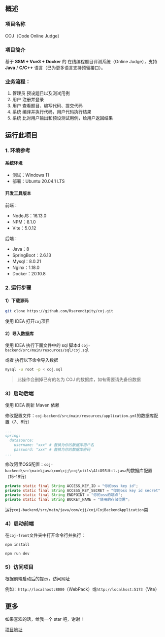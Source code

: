 ## 概述

### 项目名称

COJ（Code Online Judge）

### 项目简介

基于 **SSM + Vue3 + Docker** 的 在线编程题目评测系统（Online Judge），支持 **Java** / **C/C++** 语言（已为更多语言支持预留接口）。

### 业务流程：

1. 管理员 预设题目以及测试用例
2. 用户 注册并登录
3. 用户 查看题目、编写代码、提交代码
4. 系统 编译并执行代码，用户代码执行结果
5. 系统 比对用户输出和预设测试用例，给用户返回结果

## 运行此项目

### 1. 环境参考

#### 系统环境

- 测试：Windows 11
- 部署：Ubuntu 20.04.1 LTS

#### 开发工具版本

前端：

- NodeJS：16.13.0
- NPM：8.1.0
- Vite：5.0.12

后端：

- Java：8
- SpringBoot：2.6.13
- Mysql：8.0.21
- Nginx：1.18.0
- Docker：20.10.8

### 2. 运行步骤

#### 1）下载源码

```sh
git clone https://github.com/Rserendipity/coj.git
```

使用 IDEA 打开`coj`项目

#### 2）导入数据库

使用 IDEA 执行下面文件中的 sql 脚本d
`coj-backend/src/main/resources/sql/coj.sql`

或者 执行以下命令导入数据

```sh
mysql -u root -p < coj.sql
```

> 此操作会删掉已有的名为 COJ 的数据库，如有需要请先备份数据

### 3）启动后端

使用 IDEA 刷新 Maven 依赖

修改配置文件：`coj-backend/src/main/resources/application.yml`的数据库配置（7、8行）

```yml
...
spring:
  datasource:
    username: "xxx" # 替换为你的数据库用户名
    password: "xxx" # 替换为你的数据库密码
...
```

修改阿里OSS配置：`coj-backend\src\main\java\com\cjj\coj\utils\AliOSSUtil.java`的数据库配置（15-18行）
    
```java
private static final String ACCESS_KEY_ID = "你的oss key id";
private static final String ACCESS_KEY_SECRET = "你的oss key id secret";
private static final String ENDPOINT = "你的oss的端点";
private static final String BUCKET_NAME = "使用的存储位置";
```


运行`coj-backend/src/main/java/com/cjj/coj/CojBackendApplication`类

### 4）启动前端

在`coj-front`文件夹中打开命令行并执行：

```sh
npm install
```

```sh
npm run dev
```

### 5）访问项目

根据前端启动后的提示，访问网址

例如：`http://localhost:8080`（WebPack）或`http://localhost:5173`（Vite）

## 更多

如果喜欢的话，给我一个 star 吧，谢谢！

[项目地址](https://github.com/Rserendipity/coj)
